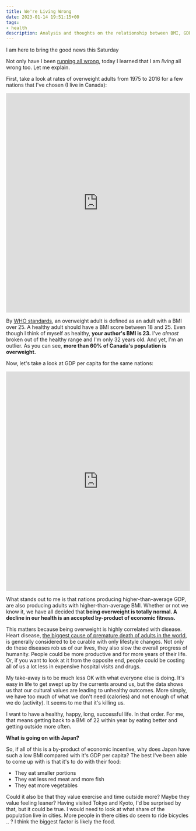```yaml
---
title: We're Living Wrong
date: 2023-01-14 19:51:15+00
tags:
- health
description: Analysis and thoughts on the relationship between BMI, GDP and being healthy.
---
```

I am here to bring the good news this Saturday

Not only have I been [running all wrong](https://dhariri.com/blog/running-all-wrong/), today I learned that I am *living* all wrong too. Let me explain.

First, take a look at rates of overweight adults from 1975 to 2016 for a few nations that I've chosen (I live in Canada):

<iframe src="https://ourworldindata.org/grapher/share-of-adults-who-are-overweight?tab=chart&country=CHN~IND~IRN~CHE~JPN~CAN~GBR~USA~NGA~BRA~OWID_WRL" loading="lazy" style="width: 100%; height: 600px; border: 0px none;"></iframe>

By [WHO standards](https://www.who.int/europe/news-room/fact-sheets/item/a-healthy-lifestyle---who-recommendations#:~:text=BMI%20is%20derived%20from%20a,24.9%20as%20a%20normal%20BMI.), an overweight adult is defined as an adult with a BMI over 25. A healthy adult should have a BMI score between 18 and 25. Even though I think of myself as healthy, **your author's BMI is 23.** I've _almost_ broken out of the healthy range and I'm only 32 years old. And yet, I'm an outlier. As you can see, **more than 60% of Canada's population is overweight.**

Now, let's take a look at GDP per capita for the same nations:

<iframe src="https://ourworldindata.org/grapher/gdp-per-capita-worldbank?tab=chart&country=CHN~IND~IRN~CHE~JPN~CAN~GBR~USA~NGA~BRA~OWID_WRL" loading="lazy" style="width: 100%; height: 600px; border: 0px none;"></iframe>

What stands out to me is that nations producing higher-than-average GDP, are also producing adults with higher-than-average BMI. Whether or not we know it, we have all decided that **being overweight is totally normal. A decline in our health is an accepted by-product of economic fitness.**

This matters because being overweight is highly correlated with disease. Heart disease, [the biggest cause of premature death of adults in the world](https://ourworldindata.org/causes-of-death#what-do-people-die-from), is generally considered to be curable with only lifestyle changes. Not only do these diseases rob us of our lives, they also slow the overall progress of humanity. People could be more productive and for more years of their life. Or, if you want to look at it from the opposite end, people could be costing all of us a lot less in expensive hospital visits and drugs.

My take-away is to be much less OK with what everyone else is doing. It's easy in life to get swept up by the currents around us, but the data shows us that our cultural values are leading to unhealthy outcomes. More simply, we have too much of what we don't need (calories) and not enough of what we do (activity). It seems to me that it's killing us.

I want to have a healthy, happy, long, successful life. In that order. For me, that means getting back to a BMI of 22 within year by eating better and getting outside more often.

**What is going on with Japan?**

So, if all of this is a by-product of economic incentive, why does Japan have such a low BMI compared with it's GDP per capita? The best I've been able to come up with is that it's to do with their food:

- They eat smaller portions
- They eat less red meat and more fish
- They eat more vegetables

Could it also be that they value exercise and time outside more? Maybe they value feeling leaner?  Having visited Tokyo and Kyoto, I'd be surprised by that, but it could be true. I would need to look at what share of the population live in cities. More people in there cities do seem to ride bicycles .. ? I think the biggest factor is likely the food.

